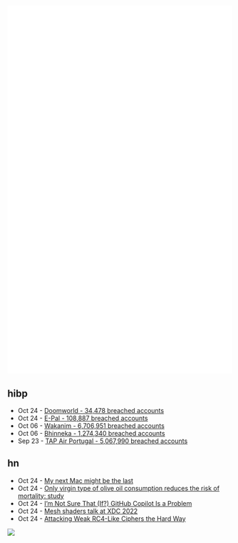 ![Metrics](https://raw.githubusercontent.com/phixion/phixion/master/metrics.svg)

## hibp

<!--
for https://github.com/phixion/phixion/blob/main/.github/workflows/feeds.yml
-->
<!--START_SECTION:haveibeenpwnd-->
- Oct 24 - [Doomworld - 34,478 breached accounts](https://haveibeenpwned.com/PwnedWebsites#Doomworld)
- Oct 24 - [E-Pal - 108,887 breached accounts](https://haveibeenpwned.com/PwnedWebsites#EPal)
- Oct 06 - [Wakanim - 6,706,951 breached accounts](https://haveibeenpwned.com/PwnedWebsites#Wakanim)
- Oct 06 - [Bhinneka - 1,274,340 breached accounts](https://haveibeenpwned.com/PwnedWebsites#Bhinneka)
- Sep 23 - [TAP Air Portugal - 5,067,990 breached accounts](https://haveibeenpwned.com/PwnedWebsites#TAPAirPortugal)
<!--END_SECTION:haveibeenpwnd-->

## hn

<!--
for https://github.com/phixion/phixion/blob/main/.github/workflows/feeds.yml
-->
<!--START_SECTION:hn-->
- Oct 24 - [My next Mac might be the last](https://morrick.me/archives/9667)
- Oct 24 - [Only virgin type of olive oil consumption reduces the risk of mortality: study](https://www.nature.com/articles/s41430-022-01221-3)
- Oct 24 - [I’m Not Sure That (If?) GitHub Copilot Is a Problem](https://michaelweinberg.org/blog/2022/10/24/github-copilot-problem/)
- Oct 24 - [Mesh shaders talk at XDC 2022](https://rg3.name/202210222107.html)
- Oct 24 - [Attacking Weak RC4-Like Ciphers the Hard Way](https://research.checkpoint.com/2022/attacking-very-weak-rc4-like-ciphers-the-hard-way/)
<!--END_SECTION:hn-->

<!--
for https://yhype.me
-->
![](https://hit.yhype.me/github/profile?user_id=13013670)
